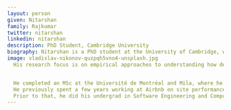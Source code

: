 ```yaml
---
layout: person
given: Nitarshan
family: Rajkumar
twitter: nitarshan
linkedin: nitarshan
description: PhD Student, Cambridge University
biography: Nitarshan is a PhD student at the University of Cambridge, where he is advised by Ferenc Huszár and David Krueger, and generously funded by a scholarship from Twitter.
image: vladislav-nikonov-quzpqh5vno4-unsplash.jpg
  His research focus is on empirical approaches to understanding how deep learning works, especially at scale, and he is also interested in policy considerations for the responsible development of AGI.


  He completed an MSc at the Université de Montréal and Mila, where he was advised by Laurent Charlin and worked at the intersection of self-supervised learning and deep reinforcement learning.
  He previously spent a few years working at Airbnb on site performance and anti-fraud initiatives.
  Prior to that, he did his undergrad in Software Engineering and Computer Science at the University of Waterloo, where he had the opportunity to study on exchange at the Hong Kong University of Science and Technology, and to work at startups in Toronto and San Francisco as well as a financial services firm in New York.
---
```

